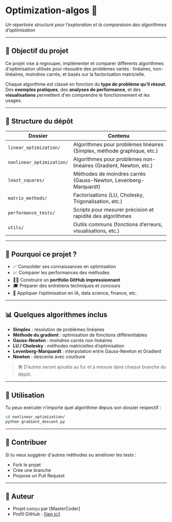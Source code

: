 # Optimization-algos 🚀
_Un répertoire structuré pour l’exploration et la comparaison des algorithmes d’optimisation_

---

## 🎯 Objectif du projet

Ce projet vise à regrouper, implémenter et comparer différents algorithmes d'optimisation utilisés pour résoudre des problèmes variés : linéaires, non-linéaires, moindres carrés, et basés sur la factorisation matricielle.

Chaque algorithme est classé en fonction du **type de problème qu’il résout**. Des **exemples pratiques**, des **analyses de performance**, et des **visualisations** permettent d'en comprendre le fonctionnement et les usages.

---

## 📂 Structure du dépôt

| Dossier                      | Contenu                                                                 |
|-----------------------------|-------------------------------------------------------------------------|
| `linear_optimization/`      | Algorithmes pour problèmes linéaires (Simplex, méthode graphique, etc.) |
| `nonlinear_optimization/`   | Algorithmes pour problèmes non-linéaires (Gradient, Newton, etc.)       |
| `least_squares/`            | Méthodes de moindres carrés (Gauss-Newton, Levenberg-Marquardt)         |
| `matrix_methods/`           | Factorisations (LU, Cholesky, Trigonalisation, etc.)                    |
| `performance_tests/`        | Scripts pour mesurer précision et rapidité des algorithmes              |
| `utils/`                    | Outils communs (fonctions d’erreurs, visualisations, etc.)              |

---

## 📌 Pourquoi ce projet ?

- ✅ Consolider ses connaissances en optimisation
- 📈 Comparer les performances des méthodes
- 👨‍💻 Construire un **portfolio GitHub impressionnant**
- 🎓 Préparer des entretiens techniques et concours
- 🤖 Appliquer l’optimisation en IA, data science, finance, etc.

---

## 📊 Quelques algorithmes inclus

- **Simplex** : résolution de problèmes linéaires
- **Méthode du gradient** : optimisation de fonctions différentiables
- **Gauss-Newton** : moindres carrés non linéaires
- **LU / Cholesky** : méthodes matricielles d’optimisation
- **Levenberg-Marquardt** : interpolation entre Gauss-Newton et Gradient
- **Newton** : descente avec courbure

> 🛠️ D’autres seront ajoutés au fur et à mesure dans chaque branche du dépôt.

---

## 🚀 Utilisation

Tu peux exécuter n’importe quel algorithme depuis son dossier respectif :

```bash
cd nonlinear_optimization/
python gradient_descent.py
```

---

## 🤝 Contribuer
Si tu veux suggérer d'autres méthodes ou améliorer les tests :

- Fork le projet
- Crée une branche
- Propose un Pull Request

---

## 🔗 Auteur
- Projet conçu par [MasterCoder]
- Profil GitHub : [[lien ici](https://github.com/IvanRick23)]
